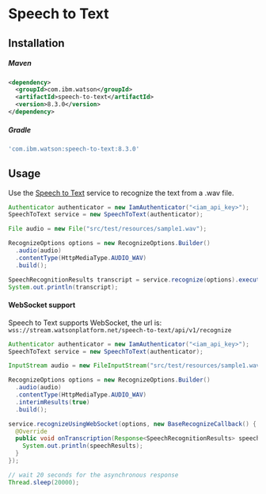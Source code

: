 # Speech to Text

## Installation

##### Maven

```xml
<dependency>
  <groupId>com.ibm.watson</groupId>
  <artifactId>speech-to-text</artifactId>
  <version>8.3.0</version>
</dependency>
```

##### Gradle

```gradle
'com.ibm.watson:speech-to-text:8.3.0'
```

## Usage

Use the [Speech to Text][speech_to_text] service to recognize the text from a .wav file.

```java
Authenticator authenticator = new IamAuthenticator("<iam_api_key>");
SpeechToText service = new SpeechToText(authenticator);

File audio = new File("src/test/resources/sample1.wav");

RecognizeOptions options = new RecognizeOptions.Builder()
  .audio(audio)
  .contentType(HttpMediaType.AUDIO_WAV)
  .build();

SpeechRecognitionResults transcript = service.recognize(options).execute().getResult();
System.out.println(transcript);
```

#### WebSocket support

Speech to Text supports WebSocket, the url is: `wss://stream.watsonplatform.net/speech-to-text/api/v1/recognize`

```java
Authenticator authenticator = new IamAuthenticator("<iam_api_key>");
SpeechToText service = new SpeechToText(authenticator);

InputStream audio = new FileInputStream("src/test/resources/sample1.wav");

RecognizeOptions options = new RecognizeOptions.Builder()
  .audio(audio)
  .contentType(HttpMediaType.AUDIO_WAV)
  .interimResults(true)
  .build();

service.recognizeUsingWebSocket(options, new BaseRecognizeCallback() {
  @Override
  public void onTranscription(Response<SpeechRecognitionResults> speechResults) {
    System.out.println(speechResults);
  }
});

// wait 20 seconds for the asynchronous response
Thread.sleep(20000);
```

[speech_to_text]: https://cloud.ibm.com/docs/speech-to-text?topic=speech-to-text-about
